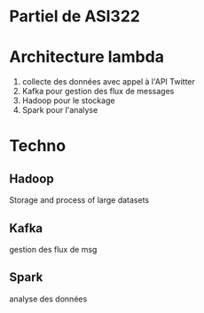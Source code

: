 Partiel de ASI322
===

# Architecture lambda

1. collecte des données avec appel à l'API Twitter
2. Kafka pour gestion des flux de messages
3. Hadoop pour le stockage
4. Spark pour l'analyse

# Techno

## Hadoop

Storage and process of large datasets

## Kafka
gestion des flux de msg

## Spark
analyse des données

